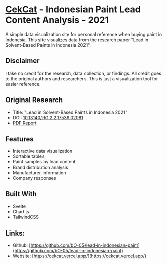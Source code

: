 # [CekCat](https://cekcat.vercel.app/) - Indonesian Paint Lead Content Analysis - 2021

A simple data visualization site for personal reference when buying paint in Indonesia. This site visualizes data from the research paper "Lead in Solvent-Based Paints in Indonesia 2021".

## Disclaimer
I take no credit for the research, data collection, or findings. All credit goes to the original authors and researchers. This is just a visualization tool for easier reference.

## Original Research
- Title: "Lead in Solvent-Based Paints in Indonesia 2021"
- DOI: [10.13140/RG.2.2.17539.02081](https://doi.org/10.13140/RG.2.2.17539.02081)
- [PDF Report](https://ipen.org/sites/default/files/documents/lead_in_solvent-based_paints_in_indonesia_2021_nexus3_english.pdf)

## Features
- Interactive data visualization
- Sortable tables
- Paint samples by lead content
- Brand distribution analysis
- Manufacturer information
- Company responses

## Built With
- Svelte
- Chart.js
- TailwindCSS

## Links:
- Github: [https://github.com/bO-05/lead-in-indonesian-paint](https://github.com/bO-05/lead-in-indonesian-paint)
- Website: [https://cekcat.vercel.app/](https://cekcat.vercel.app/)
